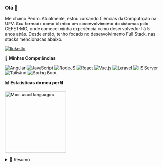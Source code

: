 ### Olá 👋
Me chamo Pedro. Atualmente, estou cursando Ciências da Computação na UFV. Sou formado como técnico em desenvolvimento de sistemas pelo CEFET-MG, onde comecei minha experiência como desenvolvedor há 5 anos atrás. Desde então, tenho focado no desenvolvimento Full Stack, nas stacks mencionadas abaixo.

<p align='left'>
  <a href="https://www.linkedin.com/in/pedrol03/" target="_blank">
    <img alt="linkedin" src="https://img.shields.io/badge/linkedin-%230077B5.svg?&style=for-the-badge&logo=linkedin&logoColor=white" />
  </a>
</p>

**📑 Minhas Competências**

<p align="left">
  <img alt="Angular" src="https://img.shields.io/badge/Angular-%23DD0031.svg?&style=for-the-badge&logo=angular&logoColor=white"/>
  <img alt="JavaScript" src="https://img.shields.io/badge/javascript%20-%23323330.svg?&style=for-the-badge&logo=javascript&logoColor=%23F7DF1E"/>
	<img alt="NodeJS" src="https://img.shields.io/badge/node.js%20-%2343853D.svg?&style=for-the-badge&logo=node.js&logoColor=white"/>
	<img alt="React" src="https://img.shields.io/badge/react%20-%2320232a.svg?&style=for-the-badge&logo=react&logoColor=%2361DAFB"/>
	<img alt="Vue.js" src="https://img.shields.io/badge/vuejs%20-%2335495e.svg?&style=for-the-badge&logo=vue.js&logoColor=%234FC08D"/>
  <img alt="Laravel" src="https://img.shields.io/badge/Laravel-%23FF2D20.svg?&style=for-the-badge&logo=Laravel&logoColor=white"/>
  <img alt="IIS Server" src="https://img.shields.io/badge/IIS%20Server-%2300599C.svg?&style=for-the-badge&logo=windows&logoColor=white"/>
  <img alt="Tailwind" src="https://img.shields.io/badge/tailwindcss%20-%23563D7C.svg?&style=for-the-badge&logo=tailwindcss&logoColor=white"/>
  <img alt="Spring Boot" src="https://img.shields.io/badge/Spring_Boot-%236DB33F.svg?&style=for-the-badge&logo=spring-boot&logoColor=white"/>
</p>

**:bar_chart: Estatísticas do meu perfil**
<p align="left">
	</a>
	<a href="https://github-readme-stats.vercel.app/api/top-langs/?username=xPedroL&layout=compact&hide=php,scss&langs_count=8">
		<img
         align="center"
         alt="Most used languages"
         src="https://github-readme-stats.vercel.app/api/top-langs/?username=xPedroL&layout=compact&hide=php,scss&langs_count=8&count_private=true&theme=dark"
         height="200px"
    />
	</a>
</p>

<details>
  <summary>📃 Resumo</summary>


## Educação:

- 📖 **Bacharel em Ciência da Computação**\
📆 2022 - 2026\
📍 **Universidade Federal de Viçosa** - Viçosa, MG

- 📖 **Técnico em Desenvolvimento de Sistemas**\
📆 2018 - 2021\
📍 **Centro Federal de Educação Tecnológica de Minas Gerais** - Timóteo, MG

## Experiência de trabalho:

- 👨‍💻 **Desenvolvedor Full Stack**\
📆 Setembro de 2022 - Setembro de 2024\
📍 **[LAMPEH UFV](http://www.lampeh.ufv.br/)** - Híbrido

- 👨‍💻 **Desenvolvedor Full Stack**\
📆 Setembro de 2022 - Dezembro de 2023\
📍 **[Cuida Life](https://cuida.life/)** - Remoto

- 👨‍💻 **Desenvolvedor Full Stack**\
📆 Novembro de 2020 - Agosto de 2022\
📍 **[Putz Filmes](https://putzfilmes.com/)** - Remoto


</details>
